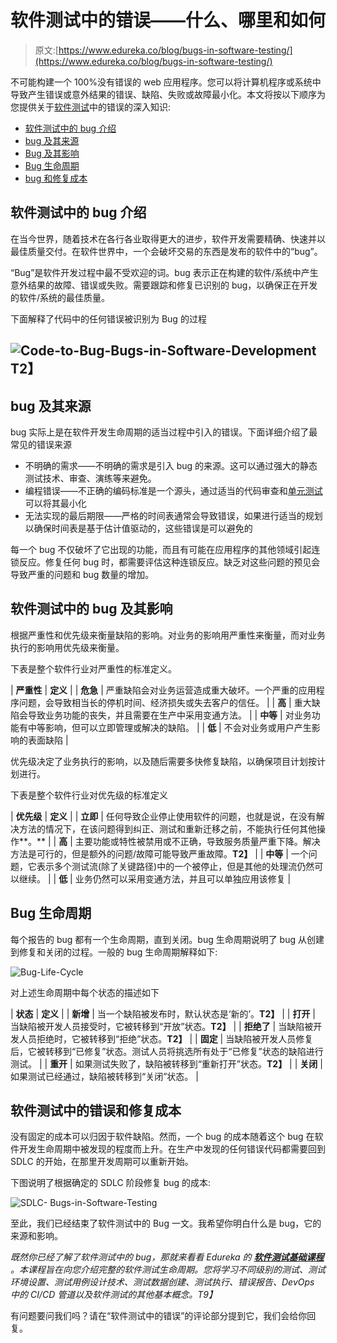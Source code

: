 # 软件测试中的错误——什么、哪里和如何

> 原文:[https://www.edureka.co/blog/bugs-in-software-testing/](https://www.edureka.co/blog/bugs-in-software-testing/)

不可能构建一个 100%没有错误的 web 应用程序。您可以将计算机程序或系统中导致产生错误或意外结果的错误、缺陷、失败或故障最小化。本文将按以下顺序为您提供关于[软件测试](https://www.edureka.co/blog/what-is-software-testing/)中的错误的深入知识:

*   [软件测试中的 bug 介绍](#softwaretestingbugs)
*   [bug 及其来源](#bugsource)
*   [Bug 及其影响](#bugimpact)
*   [Bug 生命周期](#buglifecycle)
*   [bug 和修复成本](#bugcost)

## **软件测试中的 bug 介绍**

在当今世界，随着技术在各行各业取得更大的进步，软件开发需要精确、快速并以最佳质量交付。在软件世界中，一个会破坏交易的东西是发布的软件中的“bug”。

“Bug”是软件开发过程中最不受欢迎的词。bug 表示正在构建的软件/系统中产生意外结果的故障、错误或失败。需要跟踪和修复已识别的 bug，以确保正在开发的软件/系统的最佳质量。

下面解释了代码中的任何错误被识别为 Bug 的过程

## **![Code-to-Bug-Bugs-in-Software-Development](../Images/eb4ddbf434070389a48c5fa4362331b4.png)T2】**

## **bug 及其来源**

bug 实际上是在软件开发生命周期的适当过程中引入的错误。下面详细介绍了最常见的错误来源

*   不明确的需求——不明确的需求是引入 bug 的来源。这可以通过强大的静态测试技术、审查、演练等来避免。
*   编程错误——不正确的编码标准是一个源头，通过适当的代码审查和[单元测试](https://www.edureka.co/blog/what-is-unit-testing) 可以将其最小化
*   无法实现的最后期限——严格的时间表通常会导致错误，如果进行适当的规划以确保时间表是基于估计值驱动的，这些错误是可以避免的

每一个 bug 不仅破坏了它出现的功能，而且有可能在应用程序的其他领域引起连锁反应。修复任何 bug 时，都需要评估这种连锁反应。缺乏对这些问题的预见会导致严重的问题和 bug 数量的增加。

## **软件测试中的 bug 及其影响**

根据严重性和优先级来衡量缺陷的影响。对业务的影响用严重性来衡量，而对业务执行的影响用优先级来衡量。

下表是整个软件行业对严重性的标准定义。

| **严重性** | **定义** |
| **危急** | 严重缺陷会对业务运营造成重大破坏。一个严重的应用程序问题，会导致相当长的停机时间、经济损失或失去客户的信任。 |
| **高** | 重大缺陷会导致业务功能的丧失，并且需要在生产中采用变通方法。 |
| **中等** | 对业务功能有中等影响，但可以立即管理或解决的缺陷。 |
| **低** | 不会对业务或用户产生影响的表面缺陷 |

优先级决定了业务执行的影响，以及随后需要多快修复缺陷，以确保项目计划按计划进行。

下表是整个软件行业对优先级的标准定义

| **优先级** | **定义** |
| **立即** | 任何导致企业停止使用软件的问题，也就是说，在没有解决方法的情况下，在该问题得到纠正、测试和重新迁移之前，不能执行任何其他操作**。** |
| **高** | 主要功能或特性被禁用或不正确，导致服务质量严重下降。解决方法是可行的，但是额外的问题/故障可能导致严重故障。**T2】** |
| **中等** | 一个问题，它表示多个测试流(除了关键路径)中的一个被停止，但是其他的处理流仍然可以继续。 |
| **低** | 业务仍然可以采用变通方法，并且可以单独应用该修复 |

## **Bug 生命周期**

每个报告的 bug 都有一个生命周期，直到关闭。bug 生命周期说明了 bug 从创建到修复和关闭的过程。一般的 bug 生命周期解释如下:

![Bug-Life-Cycle](../Images/3e86a5cec3d541b295d3a9b8ae4d5b10.png)

对上述生命周期中每个状态的描述如下

| **状态** | **定义** |
| **新增** | 当一个缺陷被发布时，默认状态是‘新的’。**T2】** |
| **打开** | 当缺陷被开发人员接受时，它被转移到“开放”状态。**T2】** |
| **拒绝了** | 当缺陷被开发人员拒绝时，它被转移到“拒绝”状态。**T2】** |
| **固定** | 当缺陷被开发人员修复后，它被转移到“已修复”状态。测试人员将挑选所有处于“已修复”状态的缺陷进行测试。 |
| **重开** | 如果测试失败了，缺陷被转移到“重新打开”状态。**T2】** |
| **关闭** | 如果测试已经通过，缺陷被转移到“关闭”状态。 |

## **软件测试中的错误和修复成本**

没有固定的成本可以归因于软件缺陷。然而，一个 bug 的成本随着这个 bug 在软件开发生命周期中被发现的程度而上升。在生产中发现的任何错误代码都需要回到 SDLC 的开始，在那里开发周期可以重新开始。

下图说明了根据确定的 SDLC 阶段修复 bug 的成本:

![SDLC- Bugs-in-Software-Testing](../Images/1a4cd245aadd05ca5c12b8ec5aaf3ff8.png)

至此，我们已经结束了软件测试中的 Bug 一文。我希望你明白什么是 bug，它的来源和影响。

*既然你已经了解了软件测试中的 bug，那就来看看 Edureka 的 [**软件测试基础课程**](https://www.edureka.co/software-testing-fundamentals-training) 。本课程旨在向您介绍完整的软件测试生命周期。您将学习不同级别的测试、测试环境设置、测试用例设计技术、测试数据创建、测试执行、错误报告、DevOps 中的 CI/CD 管道以及软件测试的其他基本概念。T9】*

有问题要问我们吗？请在“软件测试中的错误”的评论部分提到它，我们会给你回复。